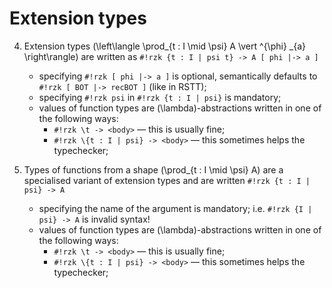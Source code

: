 # Extension types


4. Extension types \(\left\langle \prod_{t : I \mid \psi} A \vert ^{\phi} _{a} \right\rangle\) are written as `#!rzk {t : I | psi t} -> A [ phi |-> a ]`
    - specifying `#!rzk [ phi |-> a ]` is optional, semantically defaults to `#!rzk [ BOT |-> recBOT ]` (like in RSTT);
    - specifying `#!rzk psi` in `#!rzk {t : I | psi}` is mandatory;
    - values of function types are \(\lambda\)-abstractions written in one of the following ways:
        - `#!rzk \t -> <body>` — this is usually fine;
        - `#!rzk \{t : I | psi} -> <body>` — this sometimes helps the typechecker;

5. Types of functions from a shape \(\prod_{t : I \mid \psi} A\) are a specialised variant of extension types and are written `#!rzk {t : I | psi} -> A`
    - specifying the name of the argument is mandatory; i.e. `#!rzk {I | psi} -> A` is invalid syntax!
    - values of function types are \(\lambda\)-abstractions written in one of the following ways:
        - `#!rzk \t -> <body>` — this is usually fine;
        - `#!rzk \{t : I | psi} -> <body>` — this sometimes helps the typechecker;

[^1]: Emily Riehl & Michael Shulman. _A type theory for synthetic ∞-categories._ Higher Structures 1(1), 147-224. 2017. <https://arxiv.org/abs/1705.07442>
